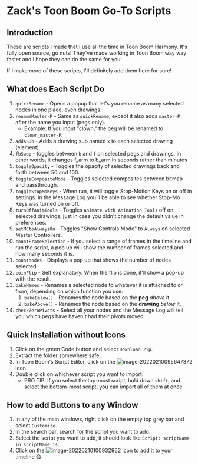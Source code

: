 # Zack's Toon Boom Go-To Scripts

## Introduction

These are scripts I made that I use all the time in Toon Boom Harmony. It's fully open source, go nuts! They've made working in Toon Boom way way faster and I hope they can do the same for you!

If I make more of these scripts, I'll definitely add them here for sure!

## What does Each Script Do

1. `quickRename` - Opens a popup that let's you rename as many selected nodes in one place, even drawings.
2. `renameMaster-P` - Same as `quickRename`, except it also adds `master-P` after the name you input (pegs only). 
   - Example: If you input "clown,"  the peg will be renamed to `clown_master-P`.
3. `addXSub` - Adds a drawing sub named `x` to each selected drawing (element).
4. `fbSwap` - toggles between `b` and `f` on selected pegs and drawings. In other words, it changes f_arm to b_arm in seconds rather than minutes
5. `toggleOpacity` - Toggles the opacity of selected drawings back and forth between 50 and 100.
6. `toggleCompositeMode` - Toggles selected composites between bitmap and passthrough.
7. `toggleStopMoKeys` - When run, it will toggle Stop-Motion Keys on or off in settings. In the Message Log you'll be able to see whether Stop-Mo Keys was turned on or off. 
8. `turnOffAnimTools` - Toggles `Animate with Animation Tools` off on selected drawings, just in case you didn't change the default value in preferences.
9. `setMCtoAlwaysOn` - Toggles "Show Controls Mode" to `Always` on selected Master Controllers.
10. `countFrameSelection` - If you select a range of frames in the timeline and run the script, a pop up will show the number of frames selected and how many seconds it is. 
11. `countnodes` - Displays a pop up that shows the number of nodes selected.
12. `coinFlip` - Self explanatory. When the flip is done, it'll show a pop-up with the result.
13. `bakeNames` - Renames a selected node to whatever it is attached to or from, depending on which function you use:
    1. `bakeBelow()` - Renames the node based on the **peg** *above* it.
    2. `bakeAbove()` - Renames the node based on the **drawing** *below* it.
14. `checkZeroPivots` - Select all your nodes and the Message Log will tell you which pegs have haven't had their pivots moved


## Quick Installation without Icons

1. Click on the green Code button and select `Download Zip`.
2. Extract the folder somewhere safe.
3. In Toon Boom's Script Editor, click on the ![image-20220210095647372](https://i.ibb.co/pnYPM7n/image-20220210095647372.png) icon.
4. Double click on whichever script you want to import.
   - PRO TIP: If you select the top-most script, hold down `shift`, and select the bottom-most script, you can import all of them at once

## How to add Buttons  to any Window

1. In any of the main windows, right click on the empty top grey bar and select `Customize`.
2. In the search bar, search for the script you want to add.
3. Select the script you want to add, it should look like `Script: scriptName in scriptName.js`.
5. Click on the ![image-20220210100932962](https://i.ibb.co/2K3L7n9/image-20220210100932962.png) icon to add it to your timeline :smile:.
